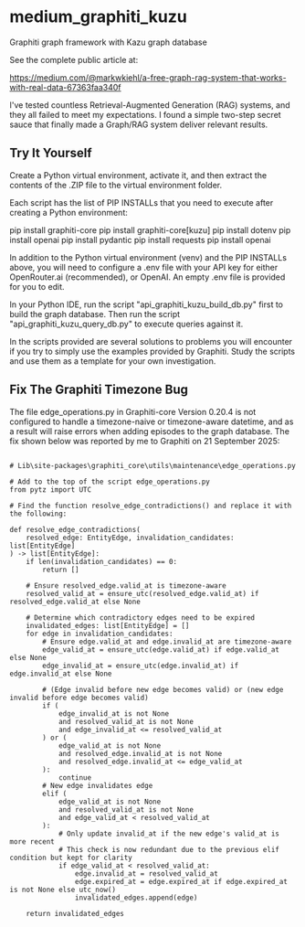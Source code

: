 # medium_graphiti_kuzu
Graphiti graph framework with Kazu graph database

See the complete public article at:

https://medium.com/@markwkiehl/a-free-graph-rag-system-that-works-with-real-data-67363faa340f


I've tested countless Retrieval-Augmented Generation (RAG) systems, and they all failed to meet my expectations. I found a simple two-step secret sauce that finally made a Graph/RAG system deliver relevant results.

## Try It Yourself

Create a Python virtual environment, activate it, and then extract the contents of the .ZIP file to the virtual environment folder. 

Each script has the list of PIP INSTALLs that you need to execute after creating a Python environment:

pip install graphiti-core
pip install graphiti-core[kuzu]
pip install dotenv
pip install openai
pip install pydantic
pip install requests
pip install openai

In addition to the Python virtual environment (venv) and the PIP INSTALLs above, you will need to configure a .env file with your API key for either OpenRouter.ai (recommended), or OpenAI. An empty .env file is provided for you to edit. 

In your Python IDE, run the script "api_graphiti_kuzu_build_db.py" first to build the graph database. Then run the script "api_graphiti_kuzu_query_db.py" to execute queries against it.

In the scripts provided are several solutions to problems you will encounter if you try to simply use the examples provided by Graphiti. Study the scripts and use them as a template for your own investigation.

## Fix The Graphiti Timezone Bug

The file edge_operations.py in Graphiti-core Version 0.20.4 is not configured to handle a timezone-naive or timezone-aware datetime, and as a result will raise errors when adding episodes to the graph database. The fix shown below was reported by me to Graphiti on 21 September 2025:

```

# Lib\site-packages\graphiti_core\utils\maintenance\edge_operations.py

# Add to the top of the script edge_operations.py
from pytz import UTC

# Find the function resolve_edge_contradictions() and replace it with the following:

def resolve_edge_contradictions(
    resolved_edge: EntityEdge, invalidation_candidates: list[EntityEdge]
) -> list[EntityEdge]:
    if len(invalidation_candidates) == 0:
        return []

    # Ensure resolved_edge.valid_at is timezone-aware
    resolved_valid_at = ensure_utc(resolved_edge.valid_at) if resolved_edge.valid_at else None

    # Determine which contradictory edges need to be expired
    invalidated_edges: list[EntityEdge] = []
    for edge in invalidation_candidates:
        # Ensure edge.valid_at and edge.invalid_at are timezone-aware
        edge_valid_at = ensure_utc(edge.valid_at) if edge.valid_at else None
        edge_invalid_at = ensure_utc(edge.invalid_at) if edge.invalid_at else None

        # (Edge invalid before new edge becomes valid) or (new edge invalid before edge becomes valid)
        if (
            edge_invalid_at is not None
            and resolved_valid_at is not None
            and edge_invalid_at <= resolved_valid_at
        ) or (
            edge_valid_at is not None
            and resolved_edge.invalid_at is not None
            and resolved_edge.invalid_at <= edge_valid_at
        ):
            continue
        # New edge invalidates edge
        elif (
            edge_valid_at is not None
            and resolved_valid_at is not None
            and edge_valid_at < resolved_valid_at
        ):
            # Only update invalid_at if the new edge's valid_at is more recent
            # This check is now redundant due to the previous elif condition but kept for clarity
            if edge_valid_at < resolved_valid_at:
                edge.invalid_at = resolved_valid_at
                edge.expired_at = edge.expired_at if edge.expired_at is not None else utc_now()
                invalidated_edges.append(edge)
    
    return invalidated_edges
```
